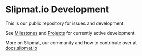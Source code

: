 # Slipmat.io Development

This is our public repository for issues and development.

See [Milestones](https://github.com/slipmatio/slipmatio/milestones) and [Projects](https://github.com/slipmatio/slipmatio/projects?query=is%3Aopen) for currently active development.

More on Slipmat, our community and how to contribute over at [docs.slipmat.io](https://docs.slipmat.io/)
